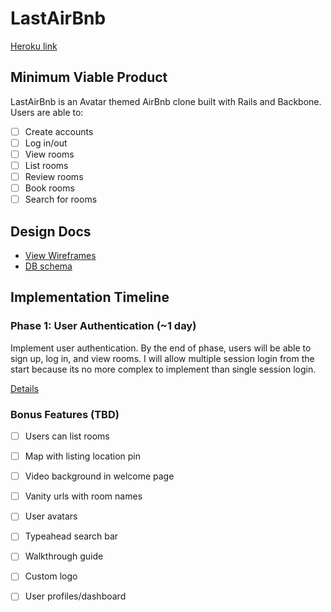 # LastAirBnb

[Heroku link][heroku]

[heroku]: http://lastairbnb.herokuapp.com

## Minimum Viable Product
LastAirBnb is an Avatar themed AirBnb clone built with Rails and Backbone. Users
are able to:

- [ ] Create accounts
- [ ] Log in/out
- [ ] View rooms
- [ ] List rooms
- [ ] Review rooms
- [ ] Book rooms
- [ ] Search for rooms

## Design Docs
* [View Wireframes][views]
* [DB schema][schema]

[views]: ./docs/views.md
[schema]: ./docs/schema.md

## Implementation Timeline

### Phase 1: User Authentication (~1 day)
Implement user authentication. By the end of phase, users will be able to sign
up, log in, and view rooms. I will allow multiple session login from the start
because its no more complex to implement than single session login.


[Details][phase-one]


### Bonus Features (TBD)
- [ ] Users can list rooms
- [ ] Map with listing location pin
- [ ] Video background in welcome page
- [ ] Vanity urls with room names
- [ ] User avatars
- [ ] Typeahead search bar
- [ ] Walkthrough guide
- [ ] Custom logo
- [ ] User profiles/dashboard


[phase-one]: ./docs/phases/phase1.md
[phase-two]: ./docs/phases/phase2.md
[phase-three]: ./docs/phases/phase3.md
[phase-four]: ./docs/phases/phase4.md
[phase-five]: ./docs/phases/phase5.md
